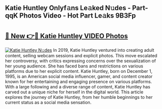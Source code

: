 ## Katie Huntley Onlyf𝚊ns Le𝚊ked N𝚞des - Part-qqK Photos Video - Hot Part Le𝚊ks 9B3Fp

# <h2><a href="http://ab77228.deff.icu/?id=Katie+Huntley">🔗 New 👉🔴 Katie Huntley VIDEO Photos</a></h2>

[![Katie Huntley N𝚞des](https://i.imgur.com/rIISA9y.gif)](http://ab77228.deff.icu/?id=Katie+Huntley)
In 2019, Katie Huntley ventured into creating adult content, selling webcam sessions and explicit photos. This move escalated her controversy, with critics expressing concerns over the sexualization of her young audience. She has faced bans and restrictions on various platforms due to her explicit content. Katie Huntley, born on December 1, 1995, is an American social media influencer, gamer, and content creator known for her entertaining and engaging presence on various platforms. With a large following and a diverse range of content, Katie Huntley has carved out a unique niche for herself in the digital world. This article explores the journey of Katie Huntley, from her humble beginnings to her current status as a social media sensation.
